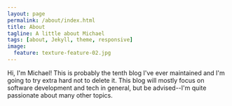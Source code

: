 ```yaml
---
layout: page
permalink: /about/index.html
title: About
tagline: A little about Michael
tags: [about, Jekyll, theme, responsive]
image:
  feature: texture-feature-02.jpg
---
```


Hi, I'm Michael! This is probably the tenth blog I've ever maintained and I'm going to try extra hard not to delete it. This blog will mostly focus on software development and tech in general, but be advised--I'm quite passionate about many other topics.


